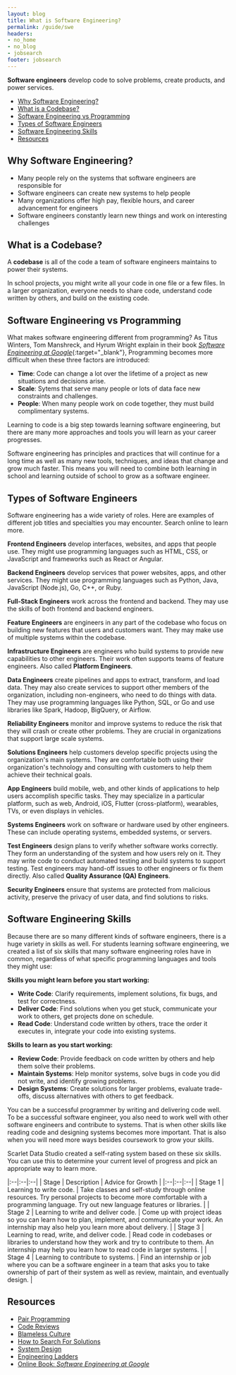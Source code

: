 ```yaml
---
layout: blog
title: What is Software Engineering?
permalink: /guide/swe
headers:
- no_home
- no_blog
- jobsearch
footer: jobsearch
---
```


**Software engineers** develop code to solve problems, create products, and power services.

- [Why Software Engineering?](#why-software-engineering)
- [What is a Codebase?](#what-is-a-codebase)
- [Software Engineering vs Programming](#software-engineering-vs-programming)
- [Types of Software Engineers](#types-of-software-engineers)
- [Software Engineering Skills](#software-engineering-skills)
- [Resources](#resources)

## Why Software Engineering?

- Many people rely on the systems that software engineers are responsible for
- Software engineers can create new systems to help people
- Many organizations offer high pay, flexible hours, and career advancement for engineers
- Software engineers constantly learn new things and work on interesting challenges

## What is a Codebase?

A **codebase** is all of the code a team of software engineers maintains to power their systems.

In school projects, you might write all your code in one file or a few files. In a larger organization, everyone needs to share code, understand code written by others, and build on the existing code.


## Software Engineering vs Programming

What makes software engineering different from programming? As Titus Winters, Tom Manshreck, and Hyrum Wright explain in their book [_Software Engineering at Google_](https://abseil.io/resources/swe-book){:target="_blank"}, Programming becomes more difficult when these three factors are introduced:

- **Time**: Code can change a lot over the lifetime of a project as new situations and decisions arise.
- **Scale**: Sytems that serve many people or lots of data face new constraints and challenges.
- **People**: When many people work on code together, they must build complimentary systems.

Learning to code is a big step towards learning software engineering, but there are many more approaches and tools you will learn as your career progresses.

Software engineering has principles and practices that will continue for a long time as well as many new tools, techniques, and ideas that change and grow much faster. This means you will need to combine both learning in school and learning outside of school to grow as a software engineer.

## Types of Software Engineers

Software engineering has a wide variety of roles. Here are examples of different job titles and specialties you may encounter. Search online to learn more.

**Frontend Engineers** develop interfaces, websites, and apps that people use. They might use programming languages such as HTML, CSS, or JavaScript and frameworks such as React or Angular.

**Backend Engineers** develop services that power websites, apps, and other services. They might use programming languages such as Python, Java, JavaScript (Node.js), Go, C++, or Ruby.

**Full-Stack Engineers** work across the frontend and backend. They may use the skills of both frontend and backend engineers.

**Feature Engineers** are engineers in any part of the codebase who focus on building new features that users and customers want. They may make use of multiple systems within the codebase.

**Infrastructure Engineers** are engineers who build systems to provide new capabilities to other engineers. Their work often supports teams of feature engineers. Also called **Platform Engineers**.

**Data Engineers** create pipelines and apps to extract, transform, and load data. They may also create services to support other members of the organization, including non-engineers, who need to do things with data. They may use programming languages like Python, SQL, or Go and use libraries like Spark, Hadoop, BigQuery, or Airflow.

**Reliability Engineers** monitor and improve systems to reduce the risk that they will crash or create other problems. They are crucial in organizations that support large scale systems.

**Solutions Engineers** help customers develop specific projects using the organization's main systems. They are comfortable both using their organization's technology and consulting with customers to help them achieve their technical goals.

**App Engineers** build mobile, web, and other kinds of applications to help users accomplish specific tasks. They may specialize in a particular platform, such as web, Android, iOS, Flutter (cross-platform), wearables, TVs, or even displays in vehicles.

**Systems Engineers** work on software or hardware used by other engineers. These can include operating systems, embedded systems, or servers.

**Test Engineers** design plans to verify whether software works correctly. They form an understanding of the system and how users rely on it. They may write code to conduct automated testing and build systems to support testing. Test engineers may hand-off issues to other engineers or fix them directly. Also called **Quality Assurance (QA) Engineers**.

**Security Engineers** ensure that systems are protected from malicious activity, preserve the privacy of user data, and find solutions to risks.

## Software Engineering Skills

Because there are so many different kinds of software engineers, there is a huge variety in skills as well. For students learning software engineering, we created a list of six skills that many software engineering roles have in common, regardless of what specific programming languages and tools they might use:

**Skills you might learn before you start working:**

- **Write Code**: Clarify requirements, implement solutions, fix bugs, and test for correctness.
- **Deliver Code**: Find solutions when you get stuck, communicate your work to others, get projects done on schedule.
- **Read Code**: Understand code written by others, trace the order it executes in, integrate your code into existing systems.

**Skills to learn as you start working:**

- **Review Code**: Provide feedback on code written by others and help them solve their problems.
- **Maintain Systems**: Help monitor systems, solve bugs in code you did not write, and identify growing problems.
- **Design Systems**: Create solutions for larger problems, evaluate trade-offs, discuss alternatives with others to get feedback.

You can be a successful programmer by writing and delivering code well. To be a successful software engineer, you also need to work well with other software engineers and contribute to systems. That is when other skills like reading code and designing systems becomes more important. That is also when you will need more ways besides coursework to grow your skills.

Scarlet Data Studio created a self-rating system based on these six skills. You can use this to determine your current level of progress and pick an appropriate way to learn more.

|:--|:--|:--|
| Stage | Description | Advice for Growth |
|:--|:--|:--|
| Stage&nbsp;1 | Learning to write code. | Take classes and self-study through online resources. Try personal projects to become more comfortable with a programming language. Try out new language features or libraries. |
| Stage&nbsp;2 | Learning to write and deliver code. | Come up with project ideas so you can learn how to plan, implement, and communicate your work. An internship may also help you learn more about delivery. |
| Stage&nbsp;3 | Learning to read, write, and deliver code. | Read code in codebases or libraries to understand how they work and try to contribute to them. An internship may help you learn how to read code in larger systems. |
| Stage&nbsp;4 | Learning to contribute to systems. | Find an internship or job where you can be a software engineer in a team that asks you to take ownership of part of their system as well as review, maintain, and eventually design. |

## Resources

- [Pair Programming](https://martinfowler.com/articles/on-pair-programming.html)
- [Code Reviews](https://google.github.io/eng-practices/review/developer/)
- [Blameless Culture](https://medium.com/zendesk-engineering/blameless-culture-21662ab9118c)
- [How to Search For Solutions](https://medium.com/@niamhpower/how-to-google-effectively-as-a-developer-4ebe363afe)
- [System Design](https://github.com/donnemartin/system-design-primer)
- [Engineering Ladders](http://www.engineeringladders.com/)
- [Online Book: _Software Engineering at Google_](https://abseil.io/resources/swe-book)